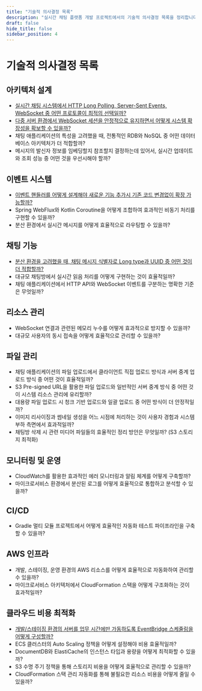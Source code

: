 ```yaml
---
title: "기술적 의사결정 목록"
description: "실시간 채팅 플랫폼 개발 프로젝트에서의 기술적 의사결정 목록을 정리합니다."
draft: false
hide_title: false
sidebar_position: 4
---
```


# 기술적 의사결정 목록

## 아키텍처 설계
- [실시간 채팅 시스템에서 HTTP Long Polling, Server-Sent Events, WebSocket 중 어떤 프로토콜이 최적의 선택일까?](choosing-realtime-chat-protocol.md)
- [다중 서버 환경에서 WebSocket 세션을 안정적으로 유지하면서 어떻게 시스템 확장성을 확보할 수 있을까?](scaling-stateful-websocket-servers.md)
- 채팅 애플리케이션의 특성을 고려했을 때, 전통적인 RDB와 NoSQL 중 어떤 데이터베이스 아키텍처가 더 적합할까?
- 메시지의 발신자 정보를 임베딩할지 참조할지 결정하는데 있어서, 실시간 업데이트와 조회 성능 중 어떤 것을 우선시해야 할까?

## 이벤트 시스템
- [이벤트 핸들러를 어떻게 설계해야 새로운 기능 추가시 기존 코드 변경없이 확장 가능할까?](designing-event-handlers.md)
- Spring WebFlux와 Kotlin Coroutine을 어떻게 조합하여 효과적인 비동기 처리를 구현할 수 있을까?
- 분산 환경에서 실시간 메시지를 어떻게 효율적으로 라우팅할 수 있을까?

## 채팅 기능
- [분산 환경을 고려했을 때, 채팅 메시지 식별자로 Long type과 UUID 중 어떤 것이 더 적합할까?](uuid-vs-sequential-id-in-chat-system.md)
- 대규모 채팅방에서 실시간 읽음 처리를 어떻게 구현하는 것이 효율적일까?
- 채팅 애플리케이션에서 HTTP API와 WebSocket 이벤트를 구분하는 명확한 기준은 무엇일까?

## 리소스 관리
- WebSocket 연결과 관련된 메모리 누수를 어떻게 효과적으로 방지할 수 있을까?
- 대규모 사용자의 동시 접속을 어떻게 효율적으로 관리할 수 있을까?

## 파일 관리
- 채팅 애플리케이션의 파일 업로드에서 클라이언트 직접 업로드 방식과 서버 중계 업로드 방식 중 어떤 것이 효율적일까?
- S3 Pre-signed URL을 활용한 파일 업로드와 일반적인 서버 중계 방식 중 어떤 것이 시스템 리소스 관리에 유리할까?
- 대용량 파일 업로드 시 청크 기반 업로드와 일괄 업로드 중 어떤 방식이 더 안정적일까?
- 이미지 리사이징과 썸네일 생성을 어느 시점에 처리하는 것이 사용자 경험과 시스템 부하 측면에서 효과적일까?
- 채팅방 삭제 시 관련 미디어 파일들의 효율적인 정리 방안은 무엇일까? (S3 스토리지 최적화)

## 모니터링 및 운영
- CloudWatch를 활용한 효과적인 에러 모니터링과 알림 체계를 어떻게 구축할까?
- 마이크로서비스 환경에서 분산된 로그를 어떻게 효율적으로 통합하고 분석할 수 있을까?

## CI/CD
- Gradle 멀티 모듈 프로젝트에서 어떻게 효율적인 자동화 테스트 파이프라인을 구축할 수 있을까?

## AWS 인프라
- 개발, 스테이징, 운영 환경의 AWS 리소스를 어떻게 효율적으로 자동화하여 관리할 수 있을까?
- 마이크로서비스 아키텍처에서 CloudFormation 스택을 어떻게 구조화하는 것이 효과적일까?

## 클라우드 비용 최적화
- [개발/스테이징 환경의 서버를 업무 시간에만 가동하도록 EventBridge 스케줄링을 어떻게 구성할까?](automatic-environment-scheduling.md)
- ECS 클러스터의 Auto Scaling 정책을 어떻게 설정해야 비용 효율적일까?
- DocumentDB와 ElastiCache의 인스턴스 타입과 용량을 어떻게 최적화할 수 있을까?
- S3 수명 주기 정책을 통해 스토리지 비용을 어떻게 효율적으로 관리할 수 있을까?
- CloudFormation 스택 관리 자동화를 통해 불필요한 리소스 비용을 어떻게 줄일 수 있을까?